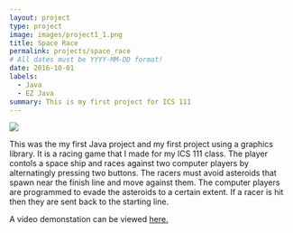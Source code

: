 ```yaml
---
layout: project
type: project
image: images/project1_1.png
title: Space Race
permalink: projects/space_race
# All dates must be YYYY-MM-DD format!
date: 2016-10-01
labels:
  - Java
  - EZ Java
summary: This is my first project for ICS 111
---
```

<img class="ui medium middle floated image" src="../images/project1_2">

This was the my first Java project and my first project using a graphics library.  It is a racing game that I made for my ICS 111 class.  The player contols a space ship and races against two computer players by alternatingly pressing two buttons.  The racers must avoid asteroids that spawn near the finish line and move against them.  The computer players are programmed to evade the asteroids to a certain extent.  If a racer is hit then they are sent back to the starting line. 

A video demonstation can be viewed [here.](https://www.youtube.com/watch?v=fJVWXSo21uo)

